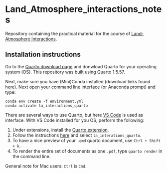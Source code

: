 # Land_Atmosphere_interactions_notes
Repository containing the practical material for the course of [Land-Atmosphere Interactions](https://studiekiezer.ugent.be/2025/studiefiche/en/I002451). 

## Installation instructions

Go to the [Quarto download page](https://quarto.org/docs/download/) and donwload Quarto for your operating system (OS). This repository was built using Quarto 1.5.57.

Next, make sure you have (Mini)Conda installed (download links found [here](https://docs.anaconda.com/miniconda/)). Next open your command line interface (or Anaconda prompt) and type:
```
conda env create -f environment.yml
conda activate la_interactions_quarto
```

There are several ways to use Quarto, but here [VS Code](https://code.visualstudio.com/Download) is used as interface. With VS Code installed for you OS, perform the following:

1. Under extensions, install the [Quarto extension](https://marketplace.visualstudio.com/items?itemName=quarto.quarto). 
2. Follow the instructions [here](https://code.visualstudio.com/docs/python/environments#_select-and-activate-an-environment) and select `la_interations_quarto`.
3. To have a nice preview of your `.qmd` quarto document, use `Ctrl + Shift + k`. 
4. To render the entire set of documents as one `.pdf`, type `quarto render` in the command line. 

General note for Mac users: `Ctrl` is `Cmd`. 
